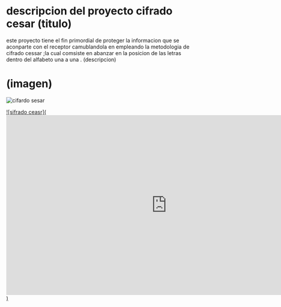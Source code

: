 # descripcion del proyecto cifrado cesar (titulo)
este proyecto tiene el fin primordial de proteger la informacion que se aconparte con el receptor camublandola 
en empleando la metodologia de cifrado cessar ;la cual comsiste en abanzar en la posicion de las letras dentro 
del alfabeto una a una . (descripcion)

# (imagen)
![cifardo sesar](https://informaticaseguraupc.files.wordpress.com/2014/09/cifrado-cesar.png)

[![sifrado ceasr](<iframe width="854" height="480" src="https://www.youtube.com/embed/9oGHiEvrTxQ" frameborder="0" allow="autoplay; encrypted-media" allowfullscreen></iframe>)](https://www.youtube.com/watch?v=9oGHiEvrTxQ)
